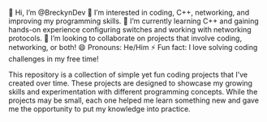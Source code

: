 👋 Hi, I’m @BreckynDev
👀 I’m interested in coding, C++, networking, and improving my programming skills.
🌱 I’m currently learning C++ and gaining hands-on experience configuring switches and working with networking protocols.
💞️ I’m looking to collaborate on projects that involve coding, networking, or both!
😄 Pronouns: He/Him
⚡ Fun fact: I love solving coding challenges in my free time!

This repository is a collection of simple yet fun coding projects that I’ve created over time. These projects are designed to showcase my growing skills and experimentation with different programming concepts. While the projects may be small, each one helped me learn something new and gave me the opportunity to put my knowledge into practice.
